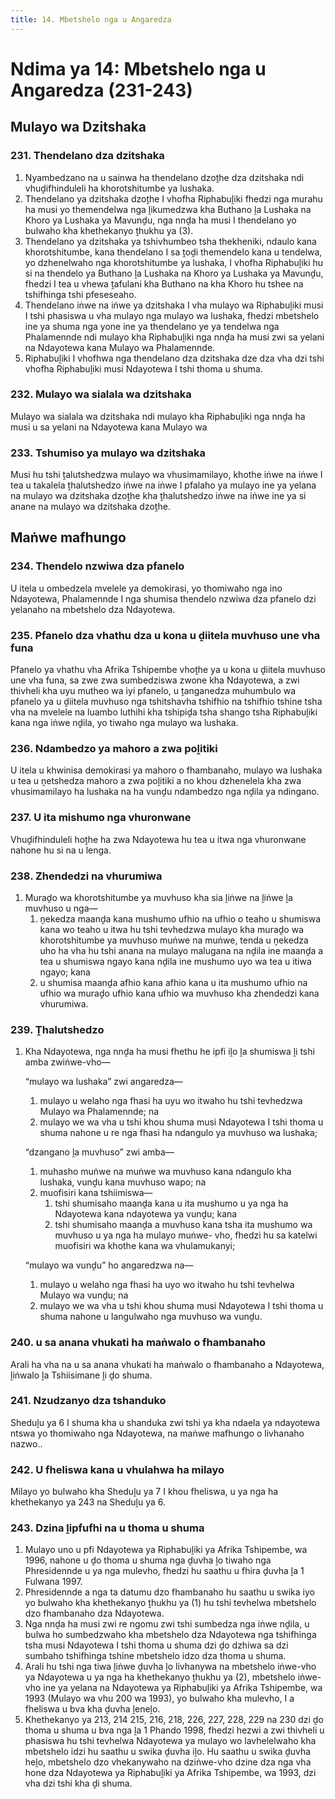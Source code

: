 ```yaml
---
title: 14. Mbetshelo nga u Angaredza
---
```


# Ndima ya 14: Mbetshelo nga u Angaredza (231-243)

## Mulayo wa Dzitshaka

### 231. Thendelano dza dzitshaka

1.	Nyambedzano na u sainwa ha thendelano dzoṱhe dza dzitshaka ndi vhuḓifhinduleli ha khorotshitumbe ya lushaka.
2.	Thendelano ya dzitshaka dzoṱhe I vhofha Riphabuḽiki fhedzi nga murahu ha musi yo themendelwa nga ḽikumedzwa kha Buthano ḽa Lushaka na Khoro ya Lushaka ya Mavunḓu, nga nnḓa ha musi I thendelano yo bulwaho kha khethekanyo ṱhukhu ya (3).
3.	Thendelano ya dzitshaka ya tshivhumbeo tsha thekheniki, ndaulo kana khorotshitumbe, kana thendelano I sa ṱoḓi themendelo kana u tendelwa, yo dzhenelwaho nga khorotshitumbe ya lushaka, I vhofha Riphabuḽiki hu si na thendelo ya Buthano ḽa Lushaka na Khoro ya Lushaka ya Mavunḓu, fhedzi I tea u vhewa ṱafulani kha Buthano na kha Khoro hu tshee na tshifhinga tshi pfeseseaho.
4.	Thendelano iṅwe na iṅwe ya dzitshaka I vha mulayo wa Riphabuḽiki musi I tshi phasiswa u vha mulayo nga mulayo wa lushaka, fhedzi mbetshelo ine ya shuma nga yone ine ya thendelano ye ya tendelwa nga Phalamennde ndi mulayo kha Riphabuḽiki nga nnḓa ha musi zwi sa yelani na Ndayotewa kana Mulayo wa Phalamennde.
5.	Riphabuḽiki I vhofhwa nga thendelano dza dzitshaka dze dza vha dzi tshi vhofha Riphabuḽiki musi Ndayotewa I tshi thoma u shuma.

### 232. Mulayo wa sialala wa dzitshaka

Mulayo wa sialala wa dzitshaka ndi mulayo kha Riphabuḽiki nga nnḓa ha musi u sa yelani na Ndayotewa kana Mulayo wa

### 233. Tshumiso ya mulayo wa dzitshaka

Musi hu tshi ṱalutshedzwa mulayo wa vhusimamilayo, khothe iṅwe na iṅwe I tea u takalela ṱhalutshedzo iṅwe na iṅwe I pfalaho ya mulayo ine ya yelana na mulayo wa dzitshaka dzoṱhe kha
ṱhalutshedzo iṅwe na iṅwe ine ya si anane na mulayo wa dzitshaka dzoṱhe.

## Maṅwe mafhungo

### 234. Thendelo nzwiwa dza pfanelo

U itela u ombedzela mvelele ya demokirasi, yo thomiwaho nga ino Ndayotewa, Phalamennde I nga shumisa thendelo nzwiwa dza pfanelo dzi yelanaho na mbetshelo dza Ndayotewa.

### 235. Pfanelo dza vhathu dza u kona u ḓiitela muvhuso une vha funa

Pfanelo ya vhathu vha Afrika Tshipembe vhoṱhe ya u kona u ḓiitela muvhuso une vha funa, sa zwe zwa sumbedziswa zwone kha Ndayotewa, a zwi thivheli kha uyu mutheo wa iyi pfanelo, u ṱanganedza muhumbulo wa pfanelo ya u ḓiitela muvhuso nga tshitshavha tshifhio na tshifhio tshine tsha vha na mvelele na luambo luthihi kha tshipiḓa tsha shango tsha Riphabuḽiki kana nga iṅwe nḓila, yo tiwaho nga mulayo wa lushaka.

### 236. Ndambedzo ya mahoro a zwa poḽitiki

U itela u khwinisa demokirasi ya mahoro o fhambanaho, mulayo wa lushaka u tea u ṋetshedza mahoro a zwa poḽitiki a no khou dzhenelela kha zwa vhusimamilayo ha lushaka na ha vunḓu ndambedzo nga nḓila ya ndingano.

### 237. U ita mishumo nga vhuronwane

Vhuḓifhinduleli hoṱhe ha zwa Ndayotewa hu tea u itwa nga vhuronwane nahone hu si na u lenga.

### 238. Zhendedzi na vhurumiwa

1.	Muraḓo wa khorotshitumbe ya muvhuso kha sia ḽiṅwe na ḽiṅwe ḽa muvhuso u nga—
	1.	ṋekedza maanḓa kana mushumo ufhio na ufhio o teaho u shumiswa kana wo teaho u itwa hu tshi tevhedzwa mulayo kha muraḓo wa khorotshitumbe ya muvhuso muṅwe na muṅwe, tenda u ṋekedza uho ha vha hu tshi anana na mulayo malugana na nḓila ine maanḓa a tea u shumiswa ngayo kana nḓila ine mushumo uyo wa tea u itiwa ngayo; kana
	1.	u shumisa maanḓa afhio kana afhio kana u ita mushumo ufhio na ufhio wa muraḓo ufhio kana ufhio wa muvhuso kha zhendedzi kana vhurumiwa.

### 239. Ṱhalutshedzo

1.	Kha Ndayotewa, nga nnḓa ha musi fhethu he ipfi iḽo ḽa shumiswa ḽi tshi amba zwiṅwe-vho—

	“mulayo wa lushaka” zwi angaredza—

	1.	mulayo u welaho nga fhasi ha uyu wo itwaho hu tshi tevhedzwa Mulayo wa Phalamennde; na
	1.	mulayo we wa vha u tshi khou shuma musi Ndayotewa I tshi thoma u shuma nahone u re nga fhasi ha ndangulo ya muvhuso wa lushaka;

	“dzangano ḽa muvhuso” zwi amba—

	1.	muhasho muṅwe na muṅwe wa muvhuso kana ndangulo kha lushaka, vunḓu kana muvhuso wapo; na
	1.	muofisiri kana tshiimiswa—
		1.	tshi shumisaho maanḓa kana u ita mushumo u ya nga ha Ndayotewa kana ndayotewa ya vunḓu; kana
		1.	tshi shumisaho maanḓa a muvhuso kana tsha ita mushumo wa muvhuso u ya nga ha mulayo muṅwe- vho, fhedzi hu sa katelwi muofisiri wa khothe kana wa vhulamukanyi;

	“mulayo wa vunḓu” ho angaredzwa na—

	1.	mulayo u welaho nga fhasi ha uyo wo itwaho hu tshi tevhelwa Mulayo wa vunḓu; na
	1.	mulayo we wa vha u tshi khou shuma musi Ndayotewa I tshi thoma u shuma nahone u langulwaho nga muvhuso wa vunḓu.

### 240. u sa anana vhukati ha maṅwalo o fhambanaho

Arali ha vha na u sa anana vhukati ha maṅwalo o fhambanaho a Ndayotewa, ḽiṅwalo ḽa Tshiisimane ḽi ḓo shuma.

### 241. Nzudzanyo dza tshanduko

Sheduḽu ya 6 I shuma kha u shanduka zwi tshi ya kha ndaela ya ndayotewa ntswa yo thomiwaho nga Ndayotewa, na maṅwe mafhungo o livhanaho nazwo..

### 242. U fheliswa kana u vhulahwa ha milayo

Milayo yo bulwaho kha Sheduḽu ya 7 I khou fheliswa, u ya nga ha khethekanyo ya 243 na Sheduḽu ya 6.

### 243. Dzina ḽipfufhi na u thoma u shuma

1.	Mulayo uno u pfi Ndayotewa ya Riphabuḽiki ya Afrika Tshipembe, wa 1996, nahone u ḓo thoma u shuma nga ḓuvha ḽo tiwaho nga Phresidennde u ya nga mulevho, fhedzi hu saathu u fhira ḓuvha ḽa 1 Fulwana 1997.
2.	Phresidennde a nga ta datumu dzo fhambanaho hu saathu u swika iyo yo bulwaho kha khethekanyo ṱhukhu ya (1) hu tshi tevhelwa mbetshelo dzo fhambanaho dza Ndayotewa.
3.	Nga nnḓa ha musi zwi re ngomu zwi tshi sumbedza nga iṅwe nḓila, u bulwa ho sumbedzwaho kha mbetshelo dza Ndayotewa nga tshifhinga tsha musi Ndayotewa I tshi thoma u shuma dzi ḓo dzhiwa sa dzi sumbaho tshifhinga tshine mbetshelo idzo dza thoma u shuma.
4.	Arali hu tshi nga tiwa ḽiṅwe ḓuvha ḽo livhanywa na mbetshelo iṅwe-vho ya Ndayotewa u ya nga ha khethekanyo ṱhukhu ya (2), mbetshelo iṅwe-vho ine ya yelana na Ndayotewa ya Riphabuḽiki ya Afrika Tshipembe, wa 1993 (Mulayo wa vhu 200 wa 1993), yo bulwaho kha mulevho, I a fheliswa u bva kha ḓuvha ḽeneḽo.
5.	Khethekanyo ya 213, 214 215, 216, 218, 226, 227, 228, 229 na
230 dzi ḓo thoma u shuma u bva nga ḽa 1 Phando 1998, fhedzi hezwi a zwi thivheli u phasiswa hu tshi tevhelwa Ndayotewa ya mulayo wo lavhelelwaho kha mbetshelo idzi hu saathu u swika ḓuvha iḽo. Hu saathu u swika ḓuvha heḽo, mbetshelo dzo vhekanywaho na dziṅwe-vho dzine dza nga vha hone dza Ndayotewa ya Riphabuḽiki ya Afrika Tshipembe, wa 1993, dzi vha dzi tshi kha ḓi shuma.